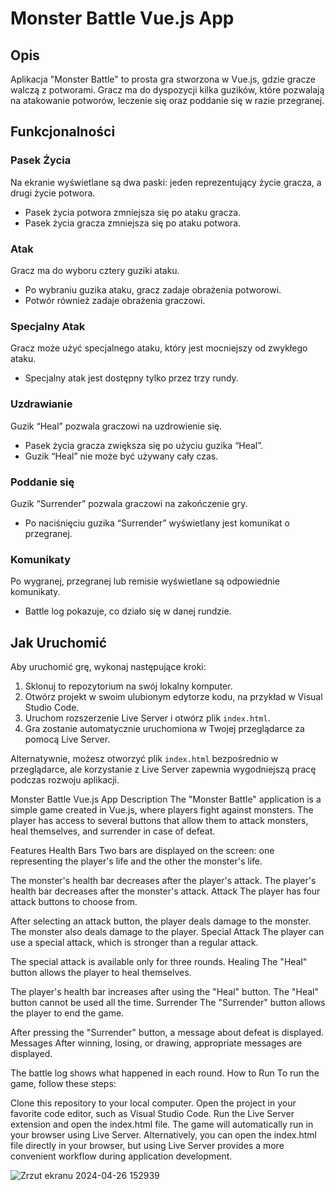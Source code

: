 # Monster Battle Vue.js App

## Opis

Aplikacja "Monster Battle" to prosta gra stworzona w Vue.js, gdzie gracze walczą z potworami. Gracz ma do dyspozycji kilka guzików, które pozwalają na atakowanie potworów, leczenie się oraz poddanie się w razie przegranej.

## Funkcjonalności

### Pasek Życia

Na ekranie wyświetlane są dwa paski: jeden reprezentujący życie gracza, a drugi życie potwora.
- Pasek życia potwora zmniejsza się po ataku gracza.
- Pasek życia gracza zmniejsza się po ataku potwora.

### Atak

Gracz ma do wyboru cztery guziki ataku.
- Po wybraniu guzika ataku, gracz zadaje obrażenia potworowi.
- Potwór również zadaje obrażenia graczowi.

### Specjalny Atak

Gracz może użyć specjalnego ataku, który jest mocniejszy od zwykłego ataku.
- Specjalny atak jest dostępny tylko przez trzy rundy.

### Uzdrawianie

Guzik “Heal” pozwala graczowi na uzdrowienie się.
- Pasek życia gracza zwiększa się po użyciu guzika “Heal”.
- Guzik “Heal” nie może być używany cały czas.

### Poddanie się

Guzik “Surrender” pozwala graczowi na zakończenie gry.
- Po naciśnięciu guzika “Surrender” wyświetlany jest komunikat o przegranej.

### Komunikaty

Po wygranej, przegranej lub remisie wyświetlane są odpowiednie komunikaty.
- Battle log pokazuje, co działo się w danej rundzie.


## Jak Uruchomić

Aby uruchomić grę, wykonaj następujące kroki:

1. Sklonuj to repozytorium na swój lokalny komputer.
2. Otwórz projekt w swoim ulubionym edytorze kodu, na przykład w Visual Studio Code.
3. Uruchom rozszerzenie Live Server i otwórz plik `index.html`.
4. Gra zostanie automatycznie uruchomiona w Twojej przeglądarce za pomocą Live Server.

Alternatywnie, możesz otworzyć plik `index.html` bezpośrednio w przeglądarce, ale korzystanie z Live Server zapewnia wygodniejszą pracę podczas rozwoju aplikacji.

Monster Battle Vue.js App
Description
The "Monster Battle" application is a simple game created in Vue.js, where players fight against monsters. The player has access to several buttons that allow them to attack monsters, heal themselves, and surrender in case of defeat.

Features
Health Bars
Two bars are displayed on the screen: one representing the player's life and the other the monster's life.

The monster's health bar decreases after the player's attack.
The player's health bar decreases after the monster's attack.
Attack
The player has four attack buttons to choose from.

After selecting an attack button, the player deals damage to the monster.
The monster also deals damage to the player.
Special Attack
The player can use a special attack, which is stronger than a regular attack.

The special attack is available only for three rounds.
Healing
The "Heal" button allows the player to heal themselves.

The player's health bar increases after using the "Heal" button.
The "Heal" button cannot be used all the time.
Surrender
The "Surrender" button allows the player to end the game.

After pressing the "Surrender" button, a message about defeat is displayed.
Messages
After winning, losing, or drawing, appropriate messages are displayed.

The battle log shows what happened in each round.
How to Run
To run the game, follow these steps:

Clone this repository to your local computer.
Open the project in your favorite code editor, such as Visual Studio Code.
Run the Live Server extension and open the index.html file.
The game will automatically run in your browser using Live Server.
Alternatively, you can open the index.html file directly in your browser, but using Live Server provides a more convenient workflow during application development.

![Zrzut ekranu 2024-04-26 152939](https://github.com/Tomeek92/Monster-game/assets/98541483/65292826-571b-407b-b0ba-1403d4fabbb2)
